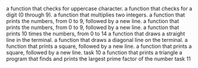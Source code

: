 a function that checks for uppercase character.
 a function that checks for a digit (0 through 9).
a function that multiplies two integers.
a function that prints the numbers, from 0 to 9, followed by a new line.
a function that prints the numbers, from 0 to 9, followed by a new line.
a function that prints 10 times the numbers, from 0 to 14
a function that draws a straight line in the terminal.
a function that draws a diagonal line on the terminal.
a function that prints a square, followed by a new line.
a function that prints a square, followed by a new line.
 task 10
a function that prints a triangle
a program that finds and prints the largest prime factor of the number
 task 11
